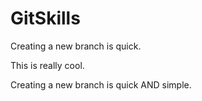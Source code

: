 # GitSkills

Creating a new branch is quick.

This is really cool.

Creating a new branch is quick AND simple.
